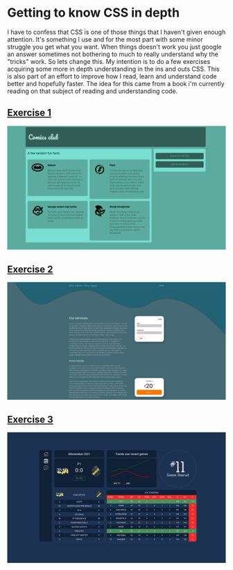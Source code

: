 # Getting to know CSS in depth

I have to confess that CSS is one of those things that I haven't given enough attention. It's something I use and for the most part with some minor struggle you get what you want. When things doesn't work you just google an answer sometimes not bothering to much to really understand why the "tricks" work. So lets change this.  My intention
is to do a few exercises acquiring some more in depth understanding in the ins and outs CSS. This is also part of an effort to improve how I read, learn and understand code better and hopefully faster. The idea for this came from a book i'm currently reading on that subject of reading and understanding code.

## [Exercise 1](./floats)
 ![first](./floats/img/readme/floatpage.png)   

 ## [Exercise 2](./flex)
 ![flex](./flex/img/readme/layout.png)   

 ## [Exercise 3](./grid)
 ![grid](./grid/img/readme/hockey-grid.png)   